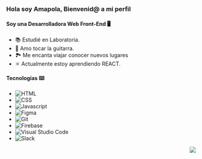 ### Hola soy Amapola, Bienvenid@ a mi perfil
#### Soy una Desarrolladora Web Front-End 🖥️


- 📚 Estudié en Laboratoria.
- 🎸 Amo tocar la guitarra.
- 🏞️ Me encanta viajar  conocer nuevos lugares
- ⚛️ Actualmente estoy aprendiendo REACT.

#### Tecnologías ⌨️

- ![HTML](https://img.icons8.com/color/48/000000/html-5--v1.png) 
- ![CSS](https://img.icons8.com/color/48/000000/css3.png) 
- ![Javascript](https://img.icons8.com/color/48/000000/javascript--v1.png)
- ![Figma](https://img.icons8.com/color/48/000000/figma--v1.png)
- ![Git](https://img.icons8.com/color/48/000000/git.png)
- ![Firebase](https://img.icons8.com/color/48/000000/firebase.png) 
- ![Visual Studio Code](https://img.icons8.com/color/48/000000/visual-studio-code-2019.png)
- ![Slack](https://img.icons8.com/color/48/000000/slack-new.png)
<img src=https://www.freepik.com/premium-vector/cute-shiba-inu-dog-with-laptop-cartoon-icon-illustration_11759973.htm align = "right">

